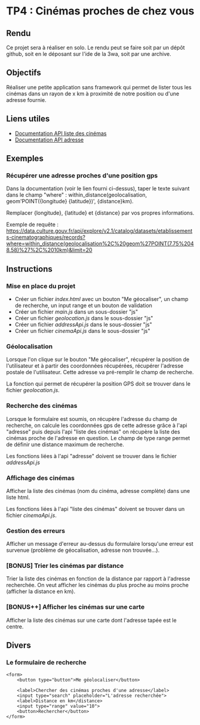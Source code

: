 # TP4 : Cinémas proches de chez vous

## Rendu

Ce projet sera à réaliser en solo. Le rendu peut se faire soit par un dépôt github, soit en le déposant sur l'ide de la 3wa, soit par une archive.

## Objectifs

Réaliser une petite application sans framework qui permet de lister tous les cinémas dans un rayon de x km à proximité de notre position ou d'une adresse fournie.

## Liens utiles

* [Documentation API liste des cinémas](https://data.culture.gouv.fr/explore/dataset/etablissements-cinematographiques/api/)
* [Documentation API adresse](https://adresse.data.gouv.fr/api-doc/adresse)

## Exemples

### Récupérer une adresse proches d'une position gps

Dans la documentation (voir le lien fourni ci-dessus), taper le texte suivant dans le champ "where" : within_distance(geolocalisation, geom'POINT({longitude} {latitude})', {distance}km).

Remplacer {longitude}, {latitude} et {distance} par vos propres informations.

Exemple de requête : https://data.culture.gouv.fr/api/explore/v2.1/catalog/datasets/etablissements-cinematographiques/records?where=within_distance(geolocalisation%2C%20geom%27POINT(7.75%2048.58)%27%2C%2010km)&limit=20

## Instructions

### Mise en place du projet

* Créer un fichier *index.html* avec un bouton "Me géocaliser", un champ de recherche, un input range et un bouton de validation
* Créer un fichier *main.js* dans un sous-dossier "js"
* Créer un fichier *geolocation.js* dans le sous-dossier "js"
* Créer un fichier *addressApi.js* dans le sous-dossier "js"
* Créer un fichier *cinemaApi.js* dans le sous-dossier "js"

### Géolocalisation

Lorsque l'on clique sur le bouton "Me géocaliser", récupérer la position de l'utilisateur et à partir des coordonnées récupérées, récupérer l'adresse postale de l'utilisateur. Cette adresse va pré-remplir le champ de recherche.

La fonction qui permet de récupérer la position GPS doit se trouver dans le fichier *geolocation.js*.

### Recherche des cinémas

Lorsque le formulaire est soumis, on récupère l'adresse du champ de recherche, on calcule les coordonnées gps de cette adresse grâce à l'api "adresse" puis depuis l'api "liste des cinémas" on récupère la liste des cinémas proche de l'adresse en question. Le champ de type range permet de définir une distance maximum de recherche.

Les fonctions liées à l'api "adresse" doivent se trouver dans le fichier *addressApi.js*

### Affichage des cinémas

Afficher la liste des cinémas (nom du cinéma, adresse complète) dans une liste html.

Les fonctions liées à l'api "liste des cinémas" doivent se trouver dans un fichier *cinemaApi.js*.

### Gestion des erreurs

Afficher un message d'erreur au-dessus du formulaire lorsqu'une erreur est survenue (problème de géocalisation, adresse non trouvée...).

### [BONUS] Trier les cinémas par distance

Trier la liste des cinémas en fonction de la distance par rapport à l'adresse recherchée. On veut afficher les cinémas du plus proche au moins proche (afficher la distance en km).

### [BONUS++] Afficher les cinémas sur une carte

Afficher la liste des cinémas sur une carte dont l'adresse tapée est le centre.

## Divers

### Le formulaire de recherche

```
<form>
    <button type="button">Me géolocaliser</button>
    
    <label>Chercher des cinémas proches d'une adresse</label>
    <input type="search" placeholder="L'adresse recherchée">
    <label>Distance en km</distance>
    <input type="range" value="10">
    <button>Rechercher</button>
</form>
```